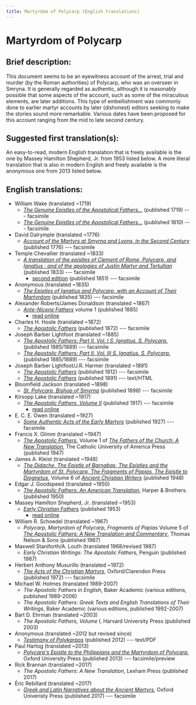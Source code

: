 ```yaml
---
title: Martyrdom of Polycarp (English translations)
---
```


# Martyrdom of Polycarp

## Brief description:

This document seems to be an eyewitness account of the arrest, trial and murder (by the Roman authorities) of Polycarp, who was an overseer in Smryna. It is generally regarded as authentic, although it is reasonably possible that some aspects of the account, such as some of the miraculous elements, are later additions. This type of embellishment was commonly done to earlier martyr accounts by later (dishonest) editors seeking to make the stories sound more remarkable. Various dates have been proposed for this account ranging from the mid to late second century.

## Suggested first translation(s):

An easy-to-read, modern English translation that is freely available is the one by Massey Hamilton Shepherd, Jr. from 1953 listed below. A more literal translation that is also in modern English and freely available is the anonymous one from 2013 listed below.

## English translations:

* William Wake (translated ~1719)
  * [*The Genuine Epistles of the Apostolical Fathers...*](https://archive.org/details/genuineepistleso1719wake) (published 1719) --- facsimile
  * [*The Genuine Epistles of the Apostolical Fathers...*](https://archive.org/details/genuineepistleso01wake) (published 1810) --- facsimile
* David Dalrymple (translated ~1776)
  * [*Account of the Martyrs at Smyrna and Lyons, in the Second Century*](https://archive.org/details/accountofthemart00unknuoft) (published 1776) --- facsimile
* Temple Chevallier (translated ~1833)
  * [*A translation of the epistles of Clement of Rome, Polycarp, and Ignatius : and of the apologies of Justin Martyr and Tertullian*](https://archive.org/details/ATranslationOfTheEpistlesOfClement) (published 1833) --- facsimile
    * [second edition](https://archive.org/details/translationofepi00chev) (published 1851) --- facsimile
* Anonymous (translated ~1835)
  * [*The Epistles of Ignatius and Polycarp, with an Account of Their Martyrdom*](https://archive.org/details/TheMartyrdomOfIgnatius) (published 1835) --- facsimile
* Alexander Roberts/James Donaldson (translated ~1867)
  * [*Ante-Nicene Fathers*](anf.html) volume 1 (published 1885)
    * [read online](http://www.ccel.org/ccel/schaff/anf01.iv.iii.html)
* Charles H. Hoole (translated ~1872)
  * [*The Apostolic Fathers*](https://archive.org/details/apostolicfather00hoolgoog) (published 1872) --- facsimile
* Joseph Barber Lightfoot (translated ~1885)
  * [*The Apostolic Fathers: Part II. Vol. I S. Ignatius. S. Polycarp.*](https://archive.org/details/apostolicfathers0201clem) (published 1885/1889) --- facsimile
  * [*The Apostolic Fathers: Part II. Vol. III S. Ignatius. S. Polycarp.*](https://archive.org/details/apostolicfathers0203clem) (published 1885/1889) --- facsimile
* Joseph Barber Lightfoot/J.R. Harmer (translated ~1891)
  * [*The Apostolic Fathers*](https://archive.org/details/a590752000clemuoft) (published 1912) --- facsimile
  * [*The Apostolic Fathers*](http://www.katapi.org.uk/ApostolicFathers/ApFathers-Contents.html) (published 1891) --- text/HTML
* Bloomfield Jackson (translated ~1898)
  * [*St. Polycarp, Bishop of Smyrna*](https://archive.org/details/stpolycarpbishop00polyuoft) (published 1898) --- facsimile
* Kirsopp Lake (translated ~1917)
  * [*The Apostolic Fathers, Volume II*](https://archive.org/details/apostolicfathers02lakeuoft) (published 1917) --- facsimile
    * [read online](http://earlychristianwritings.com/text/martyrdompolycarp-lake.html)
* E. C. E. Owen (translated ~1927)
  * [*Some Authentic Acts of the Early Martyrs*](someauthenticactsoftheearlymartyrs.html) (published 1927) --- facsimile
* Francis X. Glimm (translated ~1947)
  * [*The Apostolic Fathers*](https://archive.org/details/in.ernet.dli.2015.58476), Volume 1 of [*The Fathers of the Church: A New Translation*](fathersofthechurch.html), The Catholic University of America Press (published 1947)
* James A. Kleist (translated ~1948)
  * [*The Didache, The Epistle of Barnabas, The Epistles and the Martyrdom of St. Polycarp, The Fragments of Papias, The Epistle to Diognetus*](ancientchristianwriters_6.html), Volume 6 of [*Ancient Christian Writers*](ancientchristianwriters.html) (published 1948)
* Edgar J. Goodspeed (translated ~1950)
  * [*The Apostolic Fathers: An American Translation*](goodspeedapostolicfathers.html), Harper & Brothers. (published 1950)
* Massey Hamilton Shepherd, Jr. (translated ~1953)
  * [*Early Christian Fathers*](ecf.html) (published 1953)
    * [read online](http://www.ccel.org/ccel/richardson/fathers.vii.i.html)
* William R. Schoedel (translated ~1967)
  * *Polycarp, Martyrdom of Polycarp, Fragmants of Papias* Volume 5 of [*The Apostolic Fathers: A New Translation and Commentary*](apostolicfathersnewtranslationandcommentary.html), Thomas Nelson & Sons (published 1967)
* Maxwell Staniforth/A. Louth (translated 1968/revised 1987)
  * *Early Christian Writings: The Apostolic Fathers*, Penguin (published 1987)
* Herbert Anthony Musurillo (translated ~1972)
  * [*The Acts of the Christian Martyrs*](https://www.scribd.com/document/249295097/Musurillo-Acts-of-the-Christian-Martyrs), Oxford/Clarendon Press (published 1972) --- facsimile
* Michael W. Holmes (translated 1989-2007)
  * *The Apostolic Fathers in English*, Baker Academic (various editions, published 1989-2006)
  * *The Apostolic Fathers: Greek Texts and English Translations of Their Writings*, Baker Academic (various editions, published 1992-2007)
* Bart D. Ehrman (translated ~2003)
  * *The Apostolic Fathers, Volume I*, Harvard University Press (published 2003)
* Anonymous (translated ~2012 but revised since)
  * [*Testimony of Polykarpos*](http://www.biblicalaudio.com/text/polykarpos_testimony.pdf) (published 2012) --- text/PDF
* Paul Hartog (translated ~2013)
  * [*Polycarp's Epistle to the Philippians and the Martyrdom of Polycarp*](https://books.google.com/books?id=eZkRAAAAQBAJ), Oxford University Press (published 2013) --- facsimile/preview
* Rick Brannan (translated ~2017)
  * *The Apostolic Fathers: A New Translation*, Lexham Press (published 2017)
* Éric Rebillard (translated ~2017)
  * [*Greek and Latin Narratives about the Ancient Martyrs*](https://archive.org/details/rebillard-greek-and-latin-narratives-about-the-ancient-martyrs), Oxford Univeristy Press (published 2017) --- facsimile
